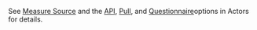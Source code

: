 See <a href='actors.html#measure-source'>Measure Source</a> and the <a href='actors.html#api-option'>API</a>, <a href='actors.html#pull-option'>Pull</a>, and  <a href='actors.html#questionnaire-option'>Questionnaire</a>options in Actors for details.